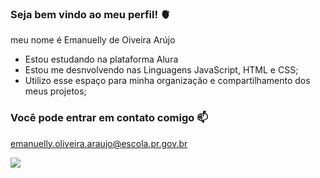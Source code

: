 ### Seja bem vindo ao meu perfil! 🫀

meu nome é Emanuelly de Oiveira Arújo

- Estou estudando na plataforma Alura
- Estou me desnvolvendo nas Linguagens JavaScript, HTML e CSS;
- Utilizo esse espaço para minha organização e compartilhamento dos meus projetos;


### Você pode entrar em contato comigo 📫
emanuelly.oliveira.araujo@escola.pr.gov.br

![](https://media.tenor.com/ygF6J3gc1hAAAAAd/deboche.gif)
